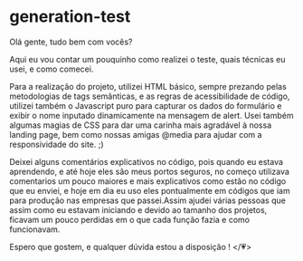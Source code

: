 # generation-test

Olá gente, tudo bem com vocês?  

Aqui eu vou contar um pouquinho como realizei o teste, quais técnicas eu usei, e como comecei.

Para a realização do projeto, utilizei HTML básico, sempre prezando pelas metodologias de tags semânticas, e as regras de acessibilidade de código, utilizei também o Javascript puro para capturar os dados do formulário e exibir o nome inputado dinamicamente na mensagem de alert. Usei também algumas magias de CSS para dar uma carinha mais agradável à nossa landing page, bem como nossas amigas @media para ajudar com a responsividade do site. ;)  

Deixei alguns comentários explicativos no código, pois quando eu estava aprendendo, e até hoje eles são meus portos seguros, no começo utilizava comentarios um pouco maiores e mais explicativos como estão no código que eu enviei, e hoje em dia eu uso eles pontualmente em códigos que iam para produção nas empresas que passei.Assim ajudei várias pessoas que assim como eu estavam iniciando e devido ao tamanho dos projetos, ficavam um pouco perdidas em o que cada função fazia e como funcionavam.

Espero que gostem, e qualquer dúvida estou a disposição ! </💗>
